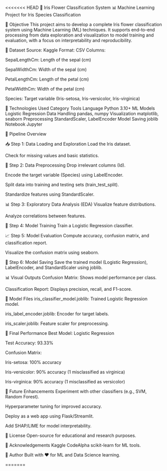 <<<<<<< HEAD
🌸 Iris Flower Classification System
📊 Machine Learning Project for Iris Species Classification

🎯 Objective
This project aims to develop a complete Iris flower classification system using Machine Learning (ML) techniques. It supports end-to-end processing from data exploration and visualization to model training and evaluation, with a focus on interpretability and reproducibility.

📁 Dataset
Source: Kaggle
Format: CSV
Columns:

SepalLengthCm: Length of the sepal (cm)

SepalWidthCm: Width of the sepal (cm)

PetalLengthCm: Length of the petal (cm)

PetalWidthCm: Width of the petal (cm)

Species: Target variable (Iris-setosa, Iris-versicolor, Iris-virginica)

🧰 Technologies Used
Category	Tools
Language	Python 3.10+
ML Models	Logistic Regression
Data Handling	pandas, numpy
Visualization	matplotlib, seaborn
Preprocessing	StandardScaler, LabelEncoder
Model Saving	joblib
Notebook	Jupyter


🔄 Pipeline Overview


📥 Step 1: Data Loading and Exploration
Load the Iris dataset.

Check for missing values and basic statistics.

🧼 Step 2: Data Preprocessing
Drop irrelevant columns (Id).

Encode the target variable (Species) using LabelEncoder.

Split data into training and testing sets (train_test_split).

Standardize features using StandardScaler.

📊 Step 3: Exploratory Data Analysis (EDA)
Visualize feature distributions.

Analyze correlations between features.

🧪 Step 4: Model Training
Train a Logistic Regression classifier.

📈 Step 5: Model Evaluation
Compute accuracy, confusion matrix, and classification report.

Visualize the confusion matrix using seaborn.

💾 Step 6: Model Saving
Save the trained model (Logistic Regression), LabelEncoder, and StandardScaler using joblib.

📊 Visual Outputs
Confusion Matrix: Shows model performance per class.

Classification Report: Displays precision, recall, and F1-score.

💾 Model Files
iris_classifier_model.joblib: Trained Logistic Regression model.

iris_label_encoder.joblib: Encoder for target labels.

iris_scaler.joblib: Feature scaler for preprocessing.

🧪 Final Performance
Best Model: Logistic Regression

Test Accuracy: 93.33%

Confusion Matrix:

Iris-setosa: 100% accuracy

Iris-versicolor: 90% accuracy (1 misclassified as virginica)

Iris-virginica: 90% accuracy (1 misclassified as versicolor)

🚀 Future Enhancements
Experiment with other classifiers (e.g., SVM, Random Forest).

Hyperparameter tuning for improved accuracy.

Deploy as a web app using Flask/Streamlit.

Add SHAP/LIME for model interpretability.

📄 License
Open-source for educational and research purposes.

🙏 Acknowledgements
Kaggle
CodeAlpha
scikit-learn for ML tools.

🧠 Author
Built with ❤️ for ML and Data Science learning.

=======

